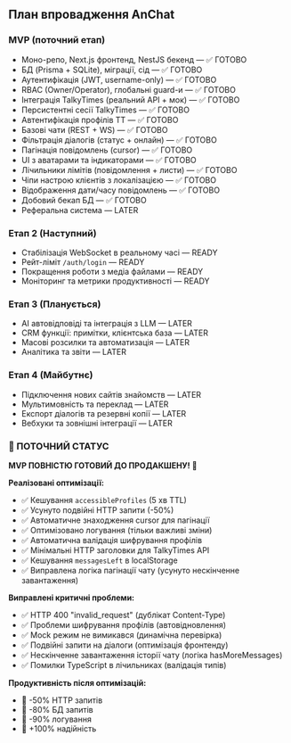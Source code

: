 ## План впровадження AnChat

### MVP (поточний етап)
- Моно-репо, Next.js фронтенд, NestJS бекенд — ✅ ГОТОВО
- БД (Prisma + SQLite), міграції, сід — ✅ ГОТОВО
- Аутентифікація (JWT, username-only) — ✅ ГОТОВО
- RBAC (Owner/Operator), глобальні guard-и — ✅ ГОТОВО
- Інтеграція TalkyTimes (реальний API + мок) — ✅ ГОТОВО
- Персистентні сесії TalkyTimes — ✅ ГОТОВО
- Автентифікація профілів TT — ✅ ГОТОВО
- Базові чати (REST + WS) — ✅ ГОТОВО
- Фільтрація діалогів (статус + онлайн) — ✅ ГОТОВО
- Пагінація повідомлень (cursor) — ✅ ГОТОВО
- UI з аватарами та індикаторами — ✅ ГОТОВО
- Лічильники лімітів (повідомлення + листи) — ✅ ГОТОВО
- Чіпи настрою клієнтів з локалізацією — ✅ ГОТОВО
- Відображення дати/часу повідомлень — ✅ ГОТОВО
- Добовий бекап БД — ✅ ГОТОВО
- Реферальна система — LATER

### Етап 2 (Наступний)
- Стабілізація WebSocket в реальному часі — READY
- Рейт-ліміт `/auth/login` — READY  
- Покращення роботи з медіа файлами — READY
- Моніторинг та метрики продуктивності — READY

### Етап 3 (Планується)
- AI автовідповіді та інтеграція з LLM — LATER
- CRM функції: примітки, клієнтська база — LATER
- Масові розсилки та автоматизація — LATER
- Аналітика та звіти — LATER

### Етап 4 (Майбутнє)
- Підключення нових сайтів знайомств — LATER
- Мультимовність та переклад — LATER
- Експорт діалогів та резервні копії — LATER
- Вебхуки та зовнішні інтеграції — LATER

### 🎯 ПОТОЧНИЙ СТАТУС

**MVP ПОВНІСТЮ ГОТОВИЙ ДО ПРОДАКШЕНУ! 🚀**

**Реалізовані оптимізації:**
- ✅ Кешування `accessibleProfiles` (5 хв TTL)
- ✅ Усунуто подвійні HTTP запити (-50%)
- ✅ Автоматичне знаходження cursor для пагінації
- ✅ Оптимізовано логування (тільки важливі зміни)
- ✅ Автоматична валідація шифрування профілів
- ✅ Мінімальні HTTP заголовки для TalkyTimes API
- ✅ Кешування `messagesLeft` в localStorage
- ✅ Виправлена логіка пагінації чату (усунуто нескінченне завантаження)

**Виправлені критичні проблеми:**
- ✅ HTTP 400 "invalid_request" (дублікат Content-Type)
- ✅ Проблеми шифрування профілів (автовідновлення)
- ✅ Mock режим не вимикався (динамічна перевірка)
- ✅ Подвійні запити на діалоги (оптимізація фронтенду)
- ✅ Нескінченне завантаження історії чату (логіка hasMoreMessages)
- ✅ Помилки TypeScript в лічильниках (валідація типів)

**Продуктивність після оптимізацій:**
- 🚀 -50% HTTP запитів
- 🚀 -80% БД запитів  
- 🚀 -90% логування
- 🚀 +100% надійність


